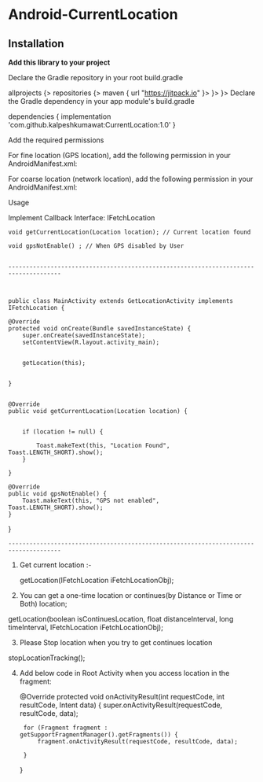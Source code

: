 
# Android-CurrentLocation


## Installation

**Add this library to your project**

Declare the Gradle repository in your root build.gradle

allprojects {> 
    repositories {> 
        maven { url "https://jitpack.io" }> 
    }> 
}> 
Declare the Gradle dependency in your app module's build.gradle

dependencies {
    implementation 'com.github.kalpeshkumawat:CurrentLocation:1.0'
}

Add the required permissions

For fine location (GPS location), add the following permission in your AndroidManifest.xml:

<uses-permission android:name="android.permission.ACCESS_FINE_LOCATION" />

For coarse location (network location), 
add the following permission in your AndroidManifest.xml:

<uses-permission android:name="android.permission.ACCESS_COARSE_LOCATION" />


Usage


Implement Callback Interface: IFetchLocation

    void getCurrentLocation(Location location); // Current location found
 
    void gpsNotEnable() ; // When GPS disabled by User


	-------------------------------------------------------------------------------------
	
	
	
	public class MainActivity extends GetLocationActivity implements IFetchLocation {

    @Override
    protected void onCreate(Bundle savedInstanceState) {
        super.onCreate(savedInstanceState);
        setContentView(R.layout.activity_main);


        getLocation(this);


    }


    @Override
    public void getCurrentLocation(Location location) {


        if (location != null) {

            Toast.makeText(this, "Location Found", Toast.LENGTH_SHORT).show();
        }

    }

    @Override
    public void gpsNotEnable() {
        Toast.makeText(this, "GPS not enabled", Toast.LENGTH_SHORT).show();
    }
}
	
	
	
	-------------------------------------------------------------------------------------
	
1. Get current location :-

   getLocation(IFetchLocation iFetchLocationObj); 

2. You can get a one-time location or continues(by Distance or Time or Both) location;

getLocation(boolean isContinuesLocation, float distanceInterval, long timeInterval, IFetchLocation iFetchLocationObj);


3. Please Stop location when you try to get continues location

  stopLocationTracking();



4. Add below code in Root Activity  when you access location in the fragment:


    @Override
    protected void onActivityResult(int requestCode, int resultCode, Intent data) {
        super.onActivityResult(requestCode, resultCode, data);

        for (Fragment fragment : getSupportFragmentManager().getFragments()) {
            fragment.onActivityResult(requestCode, resultCode, data);

        }
    }

